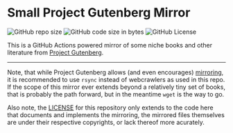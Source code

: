 # Small Project Gutenberg Mirror

![GitHub repo size](https://img.shields.io/github/repo-size/norwd/gutenberg)
![GitHub code size in bytes](https://img.shields.io/github/languages/code-size/norwd/gutenberg)
![GitHub License](https://img.shields.io/github/license/norwd/gutenberg)

This is a GitHub Actions powered mirror of some niche books and other literature from [Project Gutenberg].

---

Note, that while Project Gutenberg allows (and even encourages) [mirroring], it is recommended to use `rsync` instead of webcrawlers as used in this repo.
If the scope of this mirror ever extends beyond a relatively tiny set of books, that is probably the path forward, but in the meantime `wget` is the way to go.

Also note, the [LICENSE] for this repository only extends to the code here that documents and implements the mirroring, the mirrored files themselves are under their respective copyrights, or lack thereof more acurately.

[LICENSE]: /LICENSE
[Project Gutenberg]: https://www.gutenberg.org
[mirroring]: https://www.gutenberg.org/help/mirroring.html
